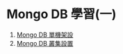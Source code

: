 # Mongo DB 學習(一) #

1. [Mongo DB 單機架設](https://github.com/eden90267/mongodb-learning-1/tree/master/single%20machine%20install)
2. [Mongo DB 叢集設置](https://github.com/eden90267/mongodb-learning-1/tree/master/cluster%20machine%20setting)